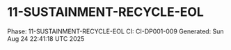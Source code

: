 # 11-SUSTAINMENT-RECYCLE-EOL
Phase: 11-SUSTAINMENT-RECYCLE-EOL
CI: CI-DP001-009
Generated: Sun Aug 24 22:41:18 UTC 2025
